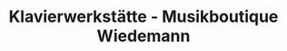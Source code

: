 ---
title: "Klavierwerkstätte - Musikboutique Wiedemann"
url: /wilburgstetten/klavierwerkstaette-musikboutique-wiedemann/
shop: Supermarkt
---